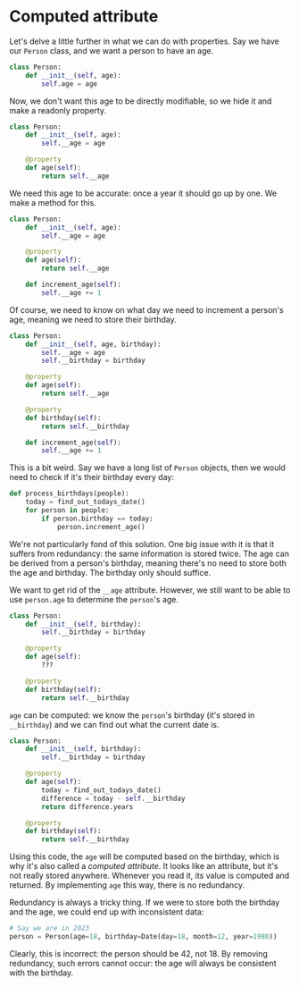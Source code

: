 # Computed attribute

Let's delve a little further in what we can do with properties.
Say we have our `Person` class, and we want a person to have an age.

```python
class Person:
    def __init__(self, age):
        self.age = age
```

Now, we don't want this age to be directly modifiable, so we hide it and make a readonly property.

```python
class Person:
    def __init__(self, age):
        self.__age = age

    @property
    def age(self):
        return self.__age
```

We need this age to be accurate: once a year it should go up by one.
We make a method for this.

```python
class Person:
    def __init__(self, age):
        self.__age = age

    @property
    def age(self):
        return self.__age

    def increment_age(self):
        self.__age += 1
```

Of course, we need to know on what day we need to increment a person's age, meaning we need to store their birthday.

```python
class Person:
    def __init__(self, age, birthday):
        self.__age = age
        self.__birthday = birthday

    @property
    def age(self):
        return self.__age

    @property
    def birthday(self):
        return self.__birthday

    def increment_age(self):
        self.__age += 1
```

This is a bit weird.
Say we have a long list of `Person` objects, then we would need to check if it's their birthday every day:

```python
def process_birthdays(people):
    today = find_out_todays_date()
    for person in people:
        if person.birthday == today:
            person.increment_age()
```

We're not particularly fond of this solution.
One big issue with it is that it suffers from redundancy: the same information is stored twice.
The age can be derived from a person's birthday, meaning there's no need to store both the age and birthday.
The birthday only should suffice.

We want to get rid of the `__age` attribute.
However, we still want to be able to use `person.age` to determine the `person`'s age.

```python
class Person:
    def __init__(self, birthday):
        self.__birthday = birthday

    @property
    def age(self):
        ???

    @property
    def birthday(self):
        return self.__birthday
```

`age` can be computed: we know the `person`'s birthday (it's stored in `__birthday`) and we can find out what the current date is.

```python
class Person:
    def __init__(self, birthday):
        self.__birthday = birthday

    @property
    def age(self):
        today = find_out_todays_date()
        difference = today - self.__birthday
        return difference.years

    @property
    def birthday(self):
        return self.__birthday
```

Using this code, the `age` will be computed based on the birthday, which is why it's also called a *computed attribute*.
It looks like an attribute, but it's not really stored anywhere.
Whenever you read it, its value is computed and returned.
By implementing `age` this way, there is no redundancy.

Redundancy is always a tricky thing.
If we were to store both the birthday and the age, we could end up with inconsistent data:

```python
# Say we are in 2023
person = Person(age=18, birthday=Date(day=18, month=12, year=1980))
```

Clearly, this is incorrect: the person should be 42, not 18.
By removing redundancy, such errors cannot occur: the age will always be consistent with the birthday.
